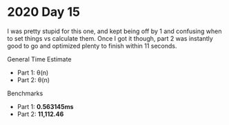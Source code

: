 # 2020 Day 15
I was pretty stupid for this one, and kept being off by 1 and confusing when to set things vs calculate them. Once I got it though, part 2 was instantly good to go and optimized plenty to finish within 11 seconds. 

General Time Estimate
- Part 1: θ(n) 
- Part 2: θ(n)

Benchmarks
- Part 1: **0.563145ms**
- Part 2: **11,112.46**



